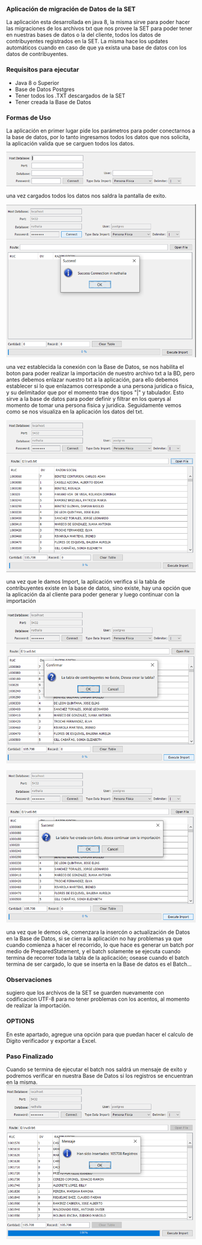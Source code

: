  ### Aplicación de migración de Datos de la SET
 
La aplicación esta desarrollada en java 8, la misma sirve para poder hacer las migraciones de los archivos txt que nos provee la SET para poder tener en nuestras bases de datos o la del cliente, todos los datos de contribuyentes registrados en la SET.
La misma hace los updates automáticos cuando en caso de que ya exista una base de datos con los datos de contribuyentes.

 ### Requisitos para ejecutar
 - Java 8 o Superior
 - Base de Datos Postgres
 - Tener todos los .TXT descargados de la SET
 - Tener creada la Base de Datos

 ### Formas de Uso

La aplicación en primer lugar pide los parámetros para poder conectarnos a la base de datos, por lo tanto ingresamos todos los datos que nos solicita, la aplicación valida que se carguen todos los datos.

![alt text](https://github.com/jcazalELPAKOMICHI/migrationSET/blob/develop/capturas/img1.PNG)

una vez cargados todos los datos nos saldra la pantalla de exito.

![alt text](https://github.com/jcazalELPAKOMICHI/migrationSET/blob/develop/capturas/img2.PNG)

una vez establecida la conexión con la Base de Datos, se nos habilita el boton para poder realizar la importación de nuestro archivo txt a la BD, pero antes debemos enlazar nuestro txt a la aplicación, para ello debemos establecer si lo que enlazamos corresponde a una persona juridica o fisica, y su delimitador que por el momento trae dos tipos "|" y tabulador. Esto sirve a la base de datos para poder definir y filtrar en los querys al momento de tomar una persona fisica y juridica. Seguidamente vemos como se nos visualiza en la aplicación los datos del txt.

![alt text](https://github.com/jcazalELPAKOMICHI/migrationSET/blob/develop/capturas/img3.PNG)

una vez que le damos Import, la aplicación verifica si la tabla de contribuyentes existe en la base de datos, sino existe, hay una opción que la aplicación da al cliente para poder generar y luego continuar con la importación

![alt text](https://github.com/jcazalELPAKOMICHI/migrationSET/blob/develop/capturas/img4.PNG)

![alt text](https://github.com/jcazalELPAKOMICHI/migrationSET/blob/develop/capturas/img5.PNG)


una vez que le demos ok, comenzara la insercón o actualización de Datos en la Base de Datos, si se cierra la aplicación no hay problemas ya que cuando comienza a hacer el recorrido, lo que hace es generar un batch por medio de PreparedStatement, y el batch solamente se ejecuta cuando termina de recorrer toda la tabla de la aplicación; osease cuando el batch termina de ser cargado, lo que se inserta en la Base de datos es el Batch...

 ### Observaciones
 
 sugiero que los archivos de la SET se guarden nuevamente con codificacion UTF-8 para no tener problemas con los acentos, al momento de realizar la importación.
 
 ### OPTIONS
 En este apartado, agregue una opción para que puedan hacer el calculo de Dígito verificador y exportar a Excel.
 
 ### Paso Finalizado
 
 Cuando se termina de ejecutar el batch nos saldrá un mensaje de exito y podremos verificar en nuestra Base de Datos si los registros se encuentran en la misma. 
 ![alt text](https://github.com/jcazalELPAKOMICHI/migrationSET/blob/develop/capturas/img6.PNG)
 
 
